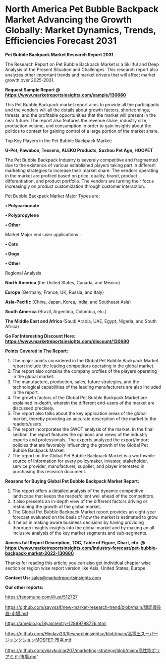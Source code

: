 # North America Pet Bubble Backpack Market Advancing the Growth Globally: Market Dynamics, Trends, Efficiencies Forecast 2031

<strong>Pet Bubble Backpack Market Research Report 2031</strong>

The Research Report on Pet Bubble Backpack Market is a Skillful and Deep Analysis of the Present Situation and Challenges. This research report also analyzes other important trends and market drivers that will affect market growth over 2025-2031.

<strong>Request Sample Report @ <a href=https://www.marketreportsinsights.com/sample/130680>https://www.marketreportsinsights.com/sample/130680</a></strong>

This Pet Bubble Backpack market report aims to provide all the participants and the vendors will all the details about growth factors, shortcomings, threats, and the profitable opportunities that the market will present in the near future. The report also features the revenue share, industry size, production volume, and consumption in order to gain insights about the politics to contest for gaining control of a large portion of the market share.

Top Key Players in the Pet Bubble Backpack Market:

<strong>U-Pet, Pawaboo, Texsens, ALEKO Products, Suzhou Pet Age, HOOPET</strong>

The Pet Bubble Backpack Industry is severely competitive and fragmented due to the existence of various established players taking part in different marketing strategies to increase their market share. The vendors operating in the market are profiled based on price, quality, brand, product differentiation, and product portfolio. The vendors are turning their focus increasingly on product customization through customer interaction.

Pet Bubble Backpack Market Major Types are:

<strong>• Polycarbonate

• Polypropylene

• Other</strong>

Market Major end-user applications :

<strong>• Cats

• Dogs

• Other</strong>

Regional Analysis

</u><strong><b>North America</b></strong> (the United States, Canada, and Mexico)

<strong><b>Europe </b></strong>(Germany, France, UK, Russia, and Italy)

<strong><b>Asia-Pacific</b></strong> (China, Japan, Korea, India, and Southeast Asia)

<strong><b>South America</b></strong> (Brazil, Argentina, Colombia, etc.)

<strong><b>The Middle East and Africa</b></strong> (Saudi Arabia, UAE, Egypt, Nigeria, and South Africa)

<strong>Go For Interesting Discount Here: <a href=https://www.marketreportsinsights.com/discount/130680>https://www.marketreportsinsights.com/discount/130680</a></strong>

<strong>Points Covered in The Report:</strong>
<ol>
  <li>The major points considered in the Global Pet Bubble Backpack Market report include the leading competitors operating in the global market.</li>
  <li>The report also contains the company profiles of the players operating in the global market.</li>
  <li>The manufacture, production, sales, future strategies, and the technological capabilities of the leading manufacturers are also included in the report.</li>
  <li>The growth factors of the Global Pet Bubble Backpack Market are explained in-depth, wherein the different end-users of the market are discussed precisely.</li>
  <li>The report also talks about the key application areas of the global market, thereby providing an accurate description of the market to the readers/users.</li>
  <li>The report incorporates the SWOT analysis of the market. In the final section, the report features the opinions and views of the industry experts and professionals. The experts analyzed the export/import policies that are favorably influencing the growth of the Global Pet Bubble Backpack Market.</li>
  <li>The report on the Global Pet Bubble Backpack Market is a worthwhile source of information for every policymaker, investor, stakeholder, service provider, manufacturer, supplier, and player interested in purchasing this research document.</li>
</ol>
<strong>Reasons for Buying Global Pet Bubble Backpack Market Report:</strong>

<ol>
  <li>The report offers a detailed analysis of the dynamic competitive landscape that keeps the reader/client well ahead of the competitors.</li>
  <li>It also presents an in-depth view of the different factors driving or restraining the growth of the global market.</li>
  <li>The Global Pet Bubble Backpack Market report provides an eight-year forecast evaluated on the basis of how the market is estimated to grow.</li>
  <li>It helps in making aware business decisions by having providing thorough insights insights into the global market and by making an all-inclusive analysis of the key market segments and sub-segments.</li>
</ol>
<strong>Access full Report Description, TOC, Table of Figure, Chart, etc. @ <a href=https://www.marketreportsinsights.com/industry-forecast/pet-bubble-backpack-market-2022-130680>https://www.marketreportsinsights.com/industry-forecast/pet-bubble-backpack-market-2022-130680</a></strong>


Thanks for reading this article; you can also get individual chapter wise section or region wise report version like Asia, United States, Europe.

<strong>Contact Us:</strong>
sales@marketreportsinsights.com

<strong>Our other reports:</strong>

<a href=https://tanomuno.com/illust/512727>https://tanomuno.com/illust/512727</a>

<a href=https://github.com/sayysaif/new-market-research-trend/blob/main/顔認識装置-市場.md>https://github.com/sayysaif/new-market-research-trend/blob/main/顔認識装置-市場.md</a>

<a href=https://ameblo.jp/18yam/entry-12889798776.html>https://ameblo.jp/18yam/entry-12889798776.html</a>

<a href=https://github.com/Hindavi23/Researchinsightsc/blob/main/高電圧スーパージャンクションMOSFET-市場.md>https://github.com/Hindavi23/Researchinsightsc/blob/main/高電圧スーパージャンクションMOSFET-市場.md</a>

<a href=https://github.com/vijaykumar207/marketing-strategy/blob/main/高性能ポリアミド-市場.md>https://github.com/vijaykumar207/marketing-strategy/blob/main/高性能ポリアミド-市場.md</a>"
